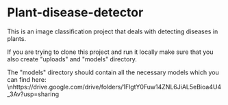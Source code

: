 # Plant-disease-detector

This is an image classification project that deals with detecting diseases in plants.

If you are trying to clone this project and run it locally make sure that you also create "uploads" and "models" directory.

The "models" directory should contain all the necessary models which you can find here: \nhttps://drive.google.com/drive/folders/1FlgtY0Fuw14ZNL6JiAL5eBioa4U4_3Av?usp=sharing
